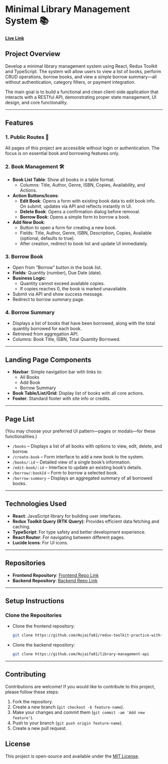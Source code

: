 
# Minimal Library Management System 📚
**[Live Link](https://library-management-eight-coral.vercel.app/)**
  
## Project Overview
Develop a minimal library management system using React, Redux Toolkit and TypeScript. The system will allow users to view a list of books, perform CRUD operations, borrow books, and view a simple borrow summary—all without authentication, category filters, or payment integration.

The main goal is to build a functional and clean client-side application that interacts with a RESTful API, demonstrating proper state management, UI design, and core functionality.

---

## Features

### 1. Public Routes 🚀
All pages of this project are accessible without login or authentication. The focus is on essential book and borrowing features only.

### 2. Book Management 🛠️
- **Book List Table**: Show all books in a table format.
  - Columns: Title, Author, Genre, ISBN, Copies, Availability, and Actions.
- **Action Buttons/Icons**:
  - **Edit Book**: Opens a form with existing book data to edit book info. On submit, updates via API and reflects instantly in UI.
  - **Delete Book**: Opens a confirmation dialog before removal.
  - **Borrow Book**: Opens a simple form to borrow a book.
- **Add New Book**:
  - Button to open a form for creating a new book.
  - Fields: Title, Author, Genre, ISBN, Description, Copies, Available (optional, defaults to true).
  - After creation, redirect to book list and update UI immediately.

### 3. Borrow Book
- Open from “Borrow” button in the book list.
- **Fields**: Quantity (number), Due Date (date).
- **Business Logic**:
  - Quantity cannot exceed available copies.
  - If copies reaches 0, the book is marked unavailable.
- Submit via API and show success message.
- Redirect to borrow summary page.

### 4. Borrow Summary
- Displays a list of books that have been borrowed, along with the total quantity borrowed for each book.
- Retrieved from aggregation API.
- Columns: Book Title, ISBN, Total Quantity Borrowed.

---

## Landing Page Components

- **Navbar**: Simple navigation bar with links to:
  - All Books
  - Add Book
  - Borrow Summary
- **Book Table/List/Grid**: Display list of books with all core actions.
- **Footer**: Standard footer with site info or credits.

---

## Page List
(You may choose your preferred UI pattern—pages or modals—for these functionalities.)
- `/books` – Displays a list of all books with options to view, edit, delete, and borrow.
- `/create-book` – Form interface to add a new book to the system.
- `/books/:id` – Detailed view of a single book’s information.
- `/edit-book/:id` – Interface to update an existing book’s details.
- `/borrow/:bookId` – Form to borrow a selected book.
- `/borrow-summary` – Displays an aggregated summary of all borrowed books.

---
## Technologies Used

- **React**: JavaScript library for building user interfaces.
- **Redux Toolkit Query (RTK Query)**: Provides efficient data fetching and caching.
- **TypeScript**: For type safety and better development experience.
- **React Router**: For navigating between different pages.
- **Lucide Icons**: For UI icons.

---
## Repositories

- **Frontend Repository**: [Frontend Repo Link](https://github.com/Hujaifa81/redux-toolkit-practice-with-library-management)
- **Backend Repository**: [Backend Repo Link](https://github.com/Hujaifa81/library-management-api)

---

## Setup Instructions

### Clone the Repositories
- Clone the frontend repository:
  ```bash
  git clone https://github.com/Hujaifa81/redux-toolkit-practice-with-library-management
  ```
- Clone the backend repository:
  ```bash
  git clone https://github.com/Hujaifa81/library-management-api
  ```

---
## Contributing

Contributions are welcome! If you would like to contribute to this project, please follow these steps:

1. Fork the repository.
2. Create a new branch (`git checkout -b feature-name`).
3. Make your changes and commit them (`git commit -am 'Add new feature'`).
4. Push to your branch (`git push origin feature-name`).
5. Create a new pull request.

## License

This project is open-source and available under the [MIT License](LICENSE).
